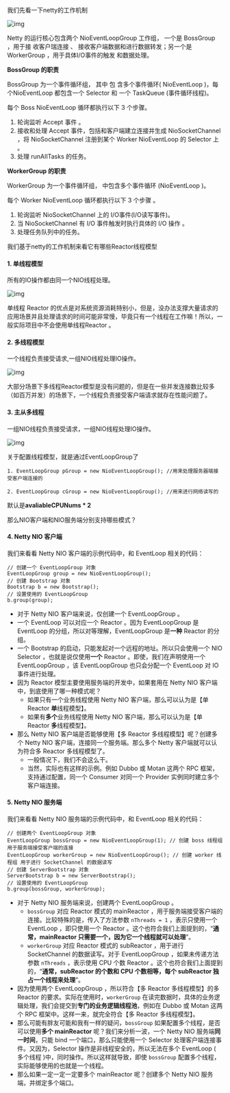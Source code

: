 我们先看一下netty的工作机制

![img](http://pcc.huitogo.club/6536f59195a017c0eeb62d52adf1bf25)



Netty 的运行核心包含两个 NioEventLoopGroup 工作组， 一个是 BossGroup ，用于接 收客户瑞连接 、 接收客户端数据和进行数据转发；另一个是 WorkerGroup ，用于具体I/O事件的触发 和数据处理。



**BossGroup 的职责**

BossGroup 为一个事件循环组， 其中 包 含多个事件循环( NioEventLoop )，每个NioEventLoop 都包含一个 Selector 和 一个 TaskQueue (事件循环线程)。



每个 Boss NioEventLoop 循环都执行以下 3 个步骤。

1. 轮询监听 Accept 事件 。
2. 接收和处理 Accept 事件，包括和客户端建立连接并生成 NioSocketChannel ，将 NioSocketChannel 注册到某个 Worker NioEventLoop 的 Selector 上 。
3. 处理 runAIITasks 的任务。



**WorkerGroup 的职责**

WorkerGroup 为一个事件循环组， 中包含多个事件循环 (NioEventLoop )。



每个 Worker NioEventLoop 循环都执行以下 3 个步骤 。

1. 轮询监听 NioSocketChannel 上的 I/O事件(I/O读写事件)。
2. 当 NioSocketChannel 有 I/O 事件触发时执行具体的 I/O 操作 。
3. 处理任务队列中的任务。



我们基于netty的工作机制来看它有哪些Reactor线程模型



#### 1. 单线程模型

所有的IO操作都由同一个NIO线程处理。

![img](http://pcc.huitogo.club/ef6c14a20bcb2f82b17e402933520696)



单线程 Reactor 的优点是对系统资源消耗特别小，但是，没办法支撑大量请求的应用场景并且处理请求的时间可能非常慢，毕竟只有一个线程在工作嘛！所以，一般实际项目中不会使用单线程Reactor 。



#### 2. 多线程模型

一个线程负责接受请求,一组NIO线程处理IO操作。

![img](http://pcc.huitogo.club/4f6fa7018158564a0a3753334dba7be8)



大部分场景下多线程Reactor模型是没有问题的，但是在一些并发连接数比较多（如百万并发）的场景下，一个线程负责接受客户端请求就存在性能问题了。



#### 3. 主从多线程

一组NIO线程负责接受请求，一组NIO线程处理IO操作。

![img](http://pcc.huitogo.club/9b42091ebe311c5bee3cb005dd9eb359)



关于配置线程模型，就是通过EventLoopGroup了

```
1. EventLoopGroup pGroup = new NioEventLoopGroup(); //用来处理服务器端接受客户端连接的 

2. EventLoopGroup cGroup = new NioEventLoopGroup(); //用来进行网络读写的 
```

默认是**avaliableCPUNums \* 2**



那么NIO客户端和NIO服务端分别支持哪些模式？

#### 4. Netty NIO 客户端

我们来看看 Netty NIO 客户端的示例代码中，和 EventLoop 相关的代码：

```
// 创建一个 EventLoopGroup 对象
EventLoopGroup group = new NioEventLoopGroup();
// 创建 Bootstrap 对象
Bootstrap b = new Bootstrap();
// 设置使用的 EventLoopGroup
b.group(group);
```

- 对于 Netty NIO 客户端来说，仅创建一个 EventLoopGroup 。
- 一个 EventLoop 可以对应一个 Reactor 。因为 EventLoopGroup 是 EventLoop 的分组，所以对等理解，EventLoopGroup 是**一种** Reactor 的分组。
- 一个 Bootstrap 的启动，只能发起对一个远程的地址。所以只会使用一个 NIO Selector ，也就是说仅使用**一个** Reactor 。即使，我们在声明使用一个 EventLoopGroup ，该 EventLoopGroup 也只会分配一个 EventLoop 对 IO 事件进行处理。
- 因为 Reactor 模型主要使用服务端的开发中，如果套用在 Netty NIO 客户端中，到底使用了哪一种模式呢？
  - 如果只有一个业务线程使用 Netty NIO 客户端，那么可以认为是【单 Reactor **单**线程模型】。
  - 如果有**多个**业务线程使用 Netty NIO 客户端，那么可以认为是【单 Reactor **多**线程模型】。
- 那么 Netty NIO 客户端是否能够使用【多 Reactor 多线程模型】呢？创建多个 Netty NIO 客户端，连接同一个服务端。那么多个 Netty 客户端就可以认为符合多 Reactor 多线程模型了。
  - 一般情况下，我们不会这么干。
  - 当然，实际也有这样的示例。例如 Dubbo 或 Motan 这两个 RPC 框架，支持通过配置，同一个 Consumer 对同一个 Provider 实例同时建立多个客户端连接。



#### 5. Netty NIO 服务端

我们来看看 Netty NIO 服务端的示例代码中，和 EventLoop 相关的代码：

```
// 创建两个 EventLoopGroup 对象
EventLoopGroup bossGroup = new NioEventLoopGroup(1); // 创建 boss 线程组 用于服务端接受客户端的连接
EventLoopGroup workerGroup = new NioEventLoopGroup(); // 创建 worker 线程组 用于进行 SocketChannel 的数据读写
// 创建 ServerBootstrap 对象
ServerBootstrap b = new ServerBootstrap();
// 设置使用的 EventLoopGroup
b.group(bossGroup, workerGroup);
```

- 对于 Netty NIO 服务端来说，创建两个 EventLoopGroup 。
  - `bossGroup` 对应 Reactor 模式的 mainReactor ，用于服务端接受客户端的连接。比较特殊的是，传入了方法参数 `nThreads = 1` ，表示只使用一个 EventLoop ，即只使用一个 Reactor 。这个也符合我们上面提到的，“**通常，mainReactor 只需要一个，因为它一个线程就可以处理**”。
  - `workerGroup` 对应 Reactor 模式的 subReactor ，用于进行 SocketChannel 的数据读写。对于 EventLoopGroup ，如果未传递方法参数 `nThreads` ，表示使用 CPU 个数 Reactor 。这个也符合我们上面提到的，“**通常，subReactor 的个数和 CPU 个数相等，每个 subReactor 独占一个线程来处理**”。
- 因为使用两个 EventLoopGroup ，所以符合【多 Reactor 多线程模型】的多 Reactor 的要求。实际在使用时，`workerGroup` 在读完数据时，具体的业务逻辑处理，我们会提交到**专门的业务逻辑线程池**，例如在 Dubbo 或 Motan 这两个 RPC 框架中。这样一来，就完全符合【多 Reactor 多线程模型】。
- 那么可能有胖友可能和我有一样的疑问，`bossGroup` 如果配置多个线程，是否可以使用**多个 mainReactor** 呢？我们来分析一波，一个 Netty NIO 服务端**同一时间**，只能 bind 一个端口，那么只能使用一个 Selector 处理客户端连接事件。又因为，Selector 操作是非线程安全的，所以无法在多个 EventLoop ( 多个线程 )中，同时操作。所以这样就导致，即使 `bossGroup` 配置多个线程，实际能够使用的也就是一个线程。
- 那么如果一定一定一定要多个 mainReactor 呢？创建多个 Netty NIO 服务端，并绑定多个端口。